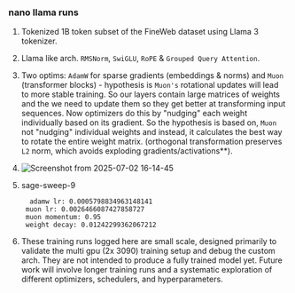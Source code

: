 ### nano llama runs

1. Tokenized 1B token subset of the FineWeb dataset using Llama 3 tokenizer.

2. Llama like arch. `RMSNorm`, `SwiGLU`, `RoPE` & `Grouped Query Attention`.

3. Two optims: `AdamW` for sparse gradients (embeddings & norms) and `Muon` (transformer blocks) - hypothesis is `Muon's` rotational updates will lead to more stable training. So our layers contain large matrices of weights and the we need to update them so they get better at transforming input sequences. Now optimizers do this by "nudging" each weight individually based on its gradient. So the hypothesis is based on, `Muon` not "nudging" individual weights and instead, it calculates the best way to rotate the entire weight matrix. (orthogonal transformation preserves `L2` norm, which avoids exploding gradients/activations**).

4. ![Screenshot from 2025-07-02 16-14-45](https://github.com/user-attachments/assets/11e7ff00-86c2-4bb2-9de8-1c7ee29b0f0d)

5. sage-sweep-9
   ```
     adamw lr: 0.0005798834963148141
	muon lr: 0.0026466087427858727
	muon momentum: 0.95
	weight decay: 0.01242299362067212
   ```

6. These training runs logged here are small scale, designed primarily to validate the multi gpu (2x 3090) training setup and debug the custom arch. They are not intended to produce a fully trained model yet. Future work will involve longer training runs and a systematic exploration of different optimizers, schedulers, and hyperparameters.
